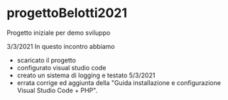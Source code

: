 # progettoBelotti2021
Progetto iniziale per demo sviluppo

3/3/2021 In questo incontro abbiamo 
- scaricato il progetto
- configurato visual studio code
- creato un sistema di logging e testato
5/3/2021
- errata corrige ed aggiunta della "Guida installazione e configurazione Visual Studio Code + PHP".
